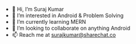 - 👋 Hi, I’m Suraj Kumar
- 👀 I’m interested in Android & Problem Solving
- 🌱 I’m currently learning MERN
- 💞️ I’m looking to collaborate on anything Android
- 📫 Reach me at surajkumar@sharechat.co

<!---
surajkumar111/surajkumar111 is a ✨ special ✨ repository because its `README.md` (this file) appears on your GitHub profile.
You can click the Preview link to take a look at your changes.
--->
